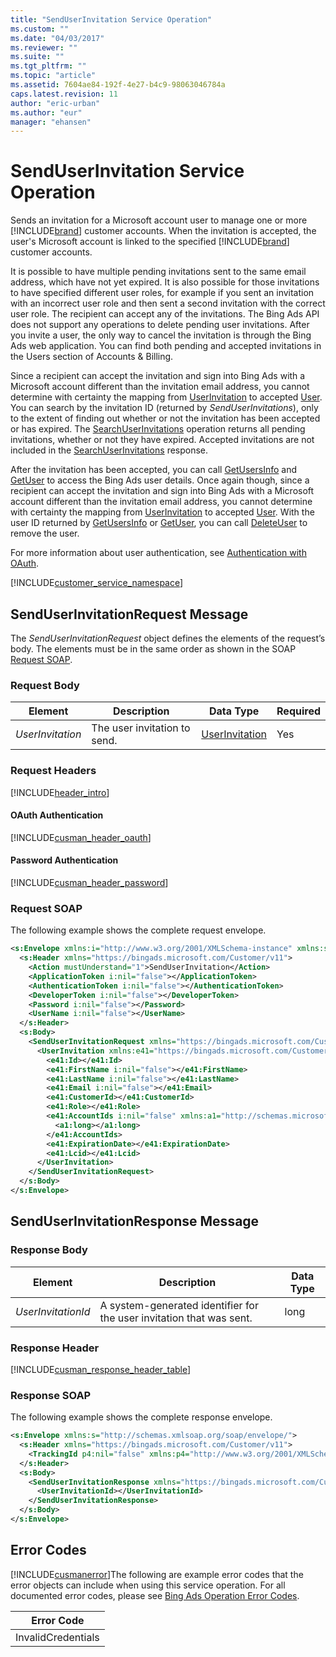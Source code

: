 ```yaml
---
title: "SendUserInvitation Service Operation"
ms.custom: ""
ms.date: "04/03/2017"
ms.reviewer: ""
ms.suite: ""
ms.tgt_pltfrm: ""
ms.topic: "article"
ms.assetid: 7604ae84-192f-4e27-b4c9-98063046784a
caps.latest.revision: 11
author: "eric-urban"
ms.author: "eur"
manager: "ehansen"
---
```

# SendUserInvitation Service Operation
Sends an invitation for  a Microsoft account user to manage one or more [!INCLUDE[brand](../customer-api/includes/brand.md)] customer accounts. When the invitation is accepted, the user's Microsoft account is linked to the specified [!INCLUDE[brand](../customer-api/includes/brand.md)] customer accounts.  

It is possible to have multiple pending invitations sent to the same email address, which have not yet expired. It is also possible for those invitations to have specified different user roles, for example if you sent an invitation with an incorrect user role and then sent a second invitation with the correct user role. The recipient can accept any of the invitations. The Bing Ads API does not support any operations to delete pending user invitations. After you invite a user, the only way to cancel the invitation is through the Bing Ads web application. You can find both pending and accepted invitations in the Users section of Accounts & Billing.

Since a recipient can accept the invitation and sign into Bing Ads with a Microsoft account different than the invitation email address, you cannot determine with certainty the mapping from [UserInvitation](../customer-api/userinvitation-data-object.md) to accepted [User](../customer-api/user-data-object.md). You can search by the invitation ID (returned by *SendUserInvitations*), only to the extent of finding out whether or not the invitation has been accepted or has expired. The [SearchUserInvitations](../customer-api/searchuserinvitations-service-operation.md) operation returns all pending invitations, whether or not they have expired. Accepted invitations are not included in the [SearchUserInvitations](../customer-api/searchuserinvitations-service-operation.md) response.  

After the invitation has been accepted, you can call [GetUsersInfo](../customer-api/getusersinfo-service-operation.md) and [GetUser](../customer-api/getuser-service-operation.md) to access the Bing Ads user details. Once again though, since a recipient can accept the invitation and sign into Bing Ads with a Microsoft account different than the invitation email address, you cannot determine with certainty the mapping from [UserInvitation](../customer-api/userinvitation-data-object.md) to accepted [User](../customer-api/user-data-object.md). With the user ID returned by [GetUsersInfo](../customer-api/getusersinfo-service-operation.md) or [GetUser](../customer-api/getuser-service-operation.md), you can call [DeleteUser](../customer-api/deleteuser-service-operation.md) to remove the user.

For more information about user authentication, see [Authentication with OAuth](~/concepts/authentication-with-oauth.md).

[!INCLUDE[customer_service_namespace](../customer-api/includes/customer-service-namespace.md)]

## <a name="request"></a>SendUserInvitationRequest Message
The *SendUserInvitationRequest* object defines the elements of the request’s body. The elements must be in the same order as shown in the SOAP [Request SOAP](#request_soap).

### Request Body

|Element|Description|Data Type|Required|
|-----------|---------------|-------------|------------|
|*UserInvitation*|The user invitation to send.|[UserInvitation](../customer-api/userinvitation-data-object.md)|Yes|

### Request Headers
[!INCLUDE[header_intro](../customer-api/includes/header-intro.md)]
#### OAuth Authentication
[!INCLUDE[cusman_header_oauth](../customer-api/includes/cusman-header-oauth.md)]
#### Password Authentication
[!INCLUDE[cusman_header_password](../customer-api/includes/cusman-header-password.md)]
### <a name="request_soap"></a>Request SOAP
The following example shows the complete request envelope.

```xml
<s:Envelope xmlns:i="http://www.w3.org/2001/XMLSchema-instance" xmlns:s="http://schemas.xmlsoap.org/soap/envelope/">
  <s:Header xmlns="https://bingads.microsoft.com/Customer/v11">
    <Action mustUnderstand="1">SendUserInvitation</Action>
    <ApplicationToken i:nil="false"></ApplicationToken>
    <AuthenticationToken i:nil="false"></AuthenticationToken>
    <DeveloperToken i:nil="false"></DeveloperToken>
    <Password i:nil="false"></Password>
    <UserName i:nil="false"></UserName>
  </s:Header>
  <s:Body>
    <SendUserInvitationRequest xmlns="https://bingads.microsoft.com/Customer/v11">
      <UserInvitation xmlns:e41="https://bingads.microsoft.com/Customer/v11/Entities" i:nil="false">
        <e41:Id></e41:Id>
        <e41:FirstName i:nil="false"></e41:FirstName>
        <e41:LastName i:nil="false"></e41:LastName>
        <e41:Email i:nil="false"></e41:Email>
        <e41:CustomerId></e41:CustomerId>
        <e41:Role></e41:Role>
        <e41:AccountIds i:nil="false" xmlns:a1="http://schemas.microsoft.com/2003/10/Serialization/Arrays">
          <a1:long></a1:long>
        </e41:AccountIds>
        <e41:ExpirationDate></e41:ExpirationDate>
        <e41:Lcid></e41:Lcid>
      </UserInvitation>
    </SendUserInvitationRequest>
  </s:Body>
</s:Envelope>
```

## <a name="response"></a>SendUserInvitationResponse Message

### <a name="Body_Elements"></a>Response Body

|Element|Description|Data Type|
|-----------|---------------|-------------|
|*UserInvitationId*|A system-generated identifier for the user invitation that was sent.|long|

### <a name="Header_Elements"></a>Response Header
[!INCLUDE[cusman_response_header_table](../customer-api/includes/cusman-response-header-table.md)]
### Response SOAP
The following example shows the complete response envelope.

```xml
<s:Envelope xmlns:s="http://schemas.xmlsoap.org/soap/envelope/">
  <s:Header xmlns="https://bingads.microsoft.com/Customer/v11">
    <TrackingId p4:nil="false" xmlns:p4="http://www.w3.org/2001/XMLSchema-instance"></TrackingId>
  </s:Header>
  <s:Body>
    <SendUserInvitationResponse xmlns="https://bingads.microsoft.com/Customer/v11">
      <UserInvitationId></UserInvitationId>
    </SendUserInvitationResponse>
  </s:Body>
</s:Envelope>
```

## <a name="errors"></a>Error Codes
[!INCLUDE[cusmanerror](../customer-api/includes/cusmanerror.md)]The following are example  error codes that the error objects can include when using this service operation. For all documented error codes, please see [Bing Ads Operation Error Codes](http://go.microsoft.com/fwlink/?LinkId=511884).

|Error Code|
|--------------|
|InvalidCredentials|
